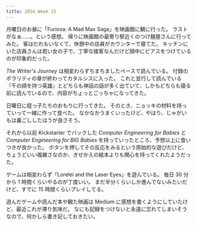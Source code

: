 ```yaml
---
title: 2024 Week 25
---
```


月曜日のお昼に「Furiosa: A Mad Max Saga」を映画館に観に行った。
ラストがなぁ……。という感想。
帰りに映画館の最寄り駅近くのつけ麺屋さんに行ってみた。
客はだれもいなくて、休憩中の店員がカウンターで寝てた。
キッチンにいた店員さんは若い女の子で、丁寧な接客なんだけど顔中にピアスをつけているのが印象的だった。

_The Writer's Journey_ は相変わらずちまちましたペースで読んでいる。
付録のポラリティの章が終わってカタルシスに入った。
これと並行して読んでいる『千の顔を持つ英雄』とどちらも神話の話が多く出ていて、しかもどちらも寝る前に読んでいるので、内容がちょっとごっちゃになってきた。

日曜日に姪っ子たちのおもりに行ってきた。
そのとき、ニョッキの材料を持っていって一緒に作って食べた。
なかなかうまくいったけど、やはり、じゃがいもは裏ごししたほうが良さそう。

それから以前 Kickstarter でバックした _Computer Engineering for Babies_ と _Computer Engineering for BIG Babies_ を持っていったところ、予想以上に食いつきが良かった。
ボタンを押してその反応をみるという原始的な遊びだけど、ちょうどいい複雑さなのか、きせかえの絵本よりも関心を持ってくれたようだった。

ゲームは相変わらず「Lorelei and the Laser Eyes」を遊んでいる。
毎日 30 分から 1 時間くらいやるのが丁度いい。
まだ半分くらいしか進んでないみたいだけど、すでに 15 時間くらいプレイしてる。

遊んだゲームや読んだ本や観た映画は Medium に感想を書くようにしていたけど、最近これが滞り気味だ。
なにも記録をつけないと永遠に忘れてしまいそうなので、何かしら書き記しておきたい。
